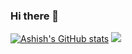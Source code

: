 ### Hi there 👋

<!--
**yadavashish02/yadavashish02** is a ✨ _special_ ✨ repository because its `README.md` (this file) appears on your GitHub profile.

Here are some ideas to get you started:

- 🔭 I’m currently working on ...
- 🌱 I’m currently learning ...
- 👯 I’m looking to collaborate on ...
- 🤔 I’m looking for help with ...
- 💬 Ask me about ...
- 📫 How to reach me: ...
- 😄 Pronouns: ...
- ⚡ Fun fact: ...
-->

[![Ashish's GitHub stats](https://github-readme-stats.vercel.app/api?username=yadavashish02&show_icons=true)](https://github.com/anuraghazra/github-readme-stats)
![](https://visitor-badge.laobi.icu/badge?page_id=yadavashish02.yadavashish02)
